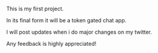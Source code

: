 This is my first project.

In its final form it will be a token gated chat app.

I will post updates when i do major changes on my twitter.

Any feedback is highly appreciated!